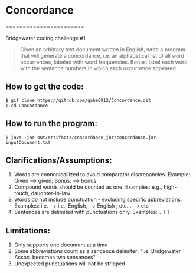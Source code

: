 # Concordance
=======================

Bridgewater coding challenge #1
> Given an arbitrary text document written in English, write a program that will generate a concordance, i.e. an alphabetical list of all word occurrences, labeled with word frequencies. Bonus: label each word with the sentence numbers in which each occurrence appeared.


How to get the code:
--------------------

    $ git clone https://github.com/gabe0912/Concordance.git
    $ cd Concordance

How to run the program:
-----------------------
    $ java -jar out/artifacts/concordance_jar/concordance.jar inputDocument.txt

Clarifications/Assumptions:
---------------------------

1. Words are connonicallized to avoid comparator discrepancies. Example: Given --> given; Bonus: --> bonus
1. Compound words should be counted as one. Examples: e.g., high-touch, daughter-in-law
1. Words do not include punctuation - excluding specific abbreviations. Examples: i.e. --> i.e.; English, --> English ; etc... --> etc
1. Sentences are delimited with punctuations only. Examples:  `.` `!` `?`

Limitations:
-----------

1. Only supports one document at a time
1. Some abbreviations count as a sencence delimiter: "i.e. Bridgewater Assoc. becomes two sensences"
1. Unexpected punctuations will not be stripped
